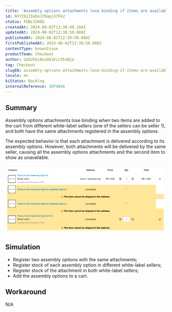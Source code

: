 ```yaml
---
title: 'Assembly options attachments lose binding if items are available in different white-label sellers'
id: 6hYI9jZIeOeJ78apjX7Fk2
status: PUBLISHED
createdAt: 2024-08-02T12:30:49.104Z
updatedAt: 2024-08-02T12:30:50.088Z
publishedAt: 2024-08-02T12:30:50.088Z
firstPublishedAt: 2024-08-02T12:30:50.088Z
contentType: knownIssue
productTeam: Checkout
author: 2mXZkbi0oi061KicTExNjo
tag: Checkout
slugEN: assembly-options-attachments-lose-binding-if-items-are-available-in-different-whitelabel-sellers
locale: en
kiStatus: Backlog
internalReference: 1074856
---
```


## Summary


Assembly options attachments lose binding when two items are added to the cart from different white-label sellers (one of the sellers can be seller 1), and both have the same attachments registered in the assembly options.

The expected behavior is that each attachment is delivered according to its assembly options. However, both attachments will be delivered by the same seller, causing all the assembly options attachments and the second item to show as unavailable.

 ![](https://raw.githubusercontent.com/vtexdocs/known-issues/refs/heads/main/docs/en/known-issues/Checkout/assembly-options-attachments-lose-binding-if-items-are-available-in-different-whitelabel-sellers_1.png)


##

## Simulation



- Register two assembly options with the same attachments;
- Register stock of each assembly option in different white-label sellers;
- Register stock of the attachment in both white-label sellers;
- Add the assembly options to a cart.


##

## Workaround


N/A




